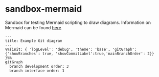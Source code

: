 # sandbox-mermaid
Sandbox for testing Mermaid scripting to draw diagrams. Information on Mermaid can be found [here](https://mermaid.js.org/). 

```mermaid
---
title: Example Git diagram
---
%%{init: { 'logLevel': 'debug', 'theme': 'base', 'gitGraph': {'showBranches': true, 'showCommitLabel':true,'mainBranchOrder': 2}} }%%
gitGraph 
  branch development order: 3
  branch interface order: 1
```

